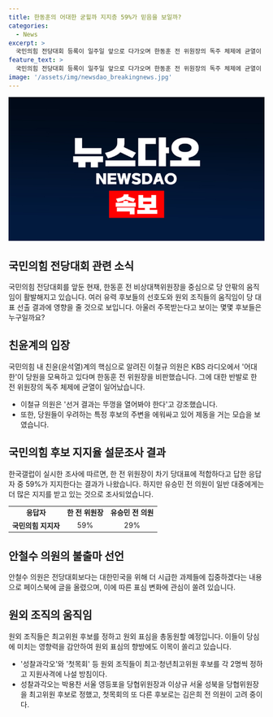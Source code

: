 ```yaml
---
title: 한동훈의 어대한 굳힐까 지지층 59%가 믿음을 보일까?
categories:
  - News
excerpt: >
  국민의힘 전당대회 등록이 일주일 앞으로 다가오며 한동훈 전 위원장의 독주 체제에 균열이 생기고 있다. 친윤계의 압박 속에서도 한동훈 전 비상대책위원장은 임팩트를 키우고 있으며, 내부적으로는 '반한' 움직임이 뚜렷해지고 있어 한 전 위원장의 선호도가 높은 것으로 나타났다. 현재 유승민 전 의원이 일반 대중의 선호도에서 1위를 차지했지만, 안철수 의원의 불출마 선언 등 향후 상황 변화 가능성도 열어두는 상황이다.
feature_text: >
  국민의힘 전당대회 등록이 일주일 앞으로 다가오며 한동훈 전 위원장의 독주 체제에 균열이 생기고 있다. 친윤계의 압박 속에서도 한동훈 전 비상대책위원장은 임팩트를 키우고 있으며, 내부적으로는 '반한' 움직임이 뚜렷해지고 있어 한 전 위원장의 선호도가 높은 것으로 나타났다. 현재 유승민 전 의원이 일반 대중의 선호도에서 1위를 차지했지만, 안철수 의원의 불출마 선언 등 향후 상황 변화 가능성도 열어두는 상황이다.
image: '/assets/img/newsdao_breakingnews.jpg'
---
```


<p><img src="/assets/img/newsdao_breakingnews.jpg" alt="firstkoreanews 속보" /></p>

<h2 data-ke-size="size26">국민의힘 전당대회 관련 소식</h2>

<p data-ke-size="size16">국민의힘 전당대회를 앞둔 현재, 한동훈 전 비상대책위원장을 중심으로 당 안팎의 움직임이 활발해지고 있습니다. 여러 유력 후보들의 선호도와 원외 조직들의 움직임이 당 대표 선출 결과에 영향을 줄 것으로 보입니다. 아울러 주목받는다고 보이는 몇몇 후보들은 누구일까요?</p>

<h2 data-ke-size="size24">친윤계의 입장</h2>

<p data-ke-size="size16">국민의힘 내 친윤(윤석열)계의 핵심으로 알려진 이철규 의원은 KBS 라디오에서 '어대한'이 당원을 모욕하고 있다며 한동훈 전 위원장을 비판했습니다. 그에 대한 반발로 한 전 위원장의 독주 체제에 균열이 일어났습니다.</p>

<ul>
  <li>이철규 의원은 '선거 결과는 뚜껑을 열어봐야 한다'고 강조했습니다.</li>
  <li>또한, 당원들이 우려하는 특정 후보의 주변을 에워싸고 있어 제동을 거는 모습을 보였습니다.</li>
</ul>

<h2 data-ke-size="size24">국민의힘 후보 지지율 설문조사 결과</h2>

<p data-ke-size="size16">한국갤럽이 실시한 조사에 따르면, 한 전 위원장이 차기 당대표에 적합하다고 답한 응답자 중 59%가 지지한다는 결과가 나왔습니다. 하지만 유승민 전 의원이 일반 대중에게는 더 많은 지지를 받고 있는 것으로 조사되었습니다.</p>

<table>
  <tr>
    <td style="text-align: center; height: 17px;"><b>응답자</b></td>
    <td style="text-align: center; height: 17px;"><b>한 전 위원장</b></td>
    <td style="text-align: center; height: 17px;"><b>유승민 전 의원</b></td>
  </tr>
  <tr>
    <td style="text-align: center; height: 17px;"><b>국민의힘 지지자</b></td>
    <td style="text-align: center; height: 17px;">59%</td>
    <td style="text-align: center; height: 17px;">29%</td>
  </tr>
</table>

<h2 data-ke-size="size24">안철수 의원의 불출마 선언</h2>

<p data-ke-size="size16">안철수 의원은 전당대회보다는 대한민국을 위해 더 시급한 과제들에 집중하겠다는 내용으로 페이스북에 글을 올렸으며, 이에 따른 표심 변화에 관심이 쏠려 있습니다.</p>

<h2 data-ke-size="size24">원외 조직의 움직임</h2>

<p data-ke-size="size16">원외 조직들은 최고위원 후보를 정하고 원외 표심을 총동원할 예정입니다. 이들이 당심에 미치는 영향력을 감안하여 원외 표심의 향방에도 이목이 쏠리고 있습니다.</p>

<ul>
  <li>'성찰과각오'와 '첫목회' 등 원외 조직들이 최고·청년최고위원 후보를 각 2명씩 정하고 지원사격에 나설 방침이다.</li>
  <li>성찰과각오는 박용찬 서울 영등포을 당협위원장과 이상규 서울 성북을 당협위원장을 최고위원 후보로 정했고, 첫목회의 또 다른 후보로는 김은희 전 의원이 고려 중이다.</li>
</ul>

<h2 data-ke-size="size26">&nbsp;</h2>

